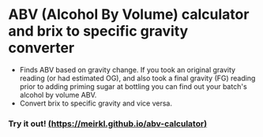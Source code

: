 # ABV (Alcohol By Volume) calculator and brix to specific gravity converter

- Finds ABV based on gravity change. If you took an original gravity reading (or had estimated OG), and also took a final gravity (FG) reading prior to adding priming sugar at bottling you can find out your batch's alcohol by volume ABV.
- Convert brix to specific gravity and vice versa.

### Try it out! [(https://meirkl.github.io/abv-calculator)](https://meirkl.github.io/abv-calculator)

